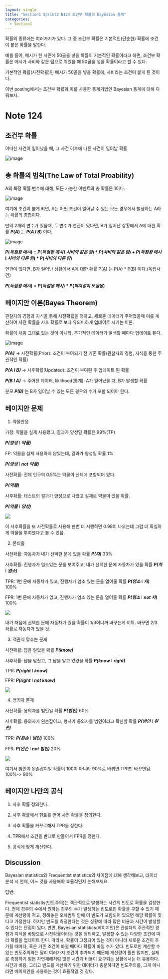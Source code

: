 ```yaml
---
layout: single
title: "Section1 Sprint2 N124 조건부 확률과 Bayesian 통계"
categories:
  - Section1
---
```


확률의 종류에는 여러가지가 있다. 그 중 조건부 확률은 기본적인(단순한) 확률에 조건이 붙은 확률을 말한다. 

예를 들어, 메시가 한 시즌에 50골을 넣을 확률이 기본적인 확률이라고 하면, 조건부 확률은 메시가 사비와 같은 팀으로 뛰었을 때 50골을 넣을 확률이라고 할 수 있다.

기본적인 확률(사전확률)인 메시가 50골을 넣을 확률에, 사비라는 조건이 붙게 된 것이다.

이번 posting에서는 조건부 확률과 이를 사용한 통계기법인 Bayesian 통계에 대해 다뤄보자.

# Note 124

## 조건부 확률

어떠한 사건이 일어났을 때, 그 사건 이후에 다른 사건이 일어날 확률

![image](https://user-images.githubusercontent.com/97672187/151543654-055f5415-6bed-40f8-9886-6245517b97a8.png)

## 총 확률의 법칙(The Law of Total Proability)

A의 특정 확률 변수에 대해, 모든 가능한 이벤트의 총 확률은 1이다.

![image](https://user-images.githubusercontent.com/97672187/151545398-abe3ede1-aa0f-430f-9503-4772a3e31296.png)

여기에 조건이 붙게 되면, A는 어떤 조건이 일어날 수 있는 모든 경우에서 발생하는 A라는 확률의 총합이다.

만약 2개의 변수가 있을때, 두 변수가 연관이 있다면, B가 일어난 상황에서 A에 대한 확률 **_P_(_A_)** 는 
**_P_(_A I B_)** 이다.

![image](https://user-images.githubusercontent.com/97672187/151546680-4374afd4-7332-4b16-b0cb-0f1acc6725a2.png)

**_P_(_득점왕 메시_) = _P_(_득점왕 메시_ I _사비와 같은 팀_) * _P_(_사비와 같은 팀_) + _P_(_득점왕 메시_ I _사비와 다른 팀_) *  _P_(_사비와 다른 팀_)**

연관이 없다면, B가 일어난 상황에서 A에 대한 확률 P(A) 는 P(A) * P(B) 이다.(독립사건)

**_P_(_득점왕 메시_)** = **_P_(_득점왕 메시_) * _P_(_박지성이 도움왕_)**

## 베이지안 이론(Bayes Theorem)

관찰자의 경험과 지식을 통해 사전확률을 정하고, 새로운 데이터가 주어졌을때 이를 계산하여 사전 확률을 사후 확률로 보다 유의미하게 업데이트 시키는 이론.

확률이 처음 그대로 있는 것이 아니라, 추가적인 데이터가 발생할 때마다 업데이트 된다.

![image](https://user-images.githubusercontent.com/97672187/151547138-8220aaa0-79c1-4559-b2b6-cef9ab052a08.png)

**_P(A)_** -> 사전확률(Prior): 조건이 부여되기 전 기존 확률(관찰자의 경험, 지식을 통한 주관적인 확률)

**_P(A I B)_** -> 사후확률(Updated): 조건이 부여된 후 업데이트 된 확률

**_P(B I A)_** -> 주어진 데이터, liklihood(통계): A가 일어났을 때, B가 발생할 확률

분모 **_P(B)_** 는 B가 일어날 수 있는 모든 경우의 수가 포함 되어야 한다.

## 베이지안 문제
1) 약물반응

가정: 약물을 실제 사용했고, 결과가 양성일 확률은 99%(TP) 

**_P(양성_** I **_약물)_**

FP: 약물을 실제 사용하지 않았는데, 결과가 양성일 확률 1% 

**_P(양성_** I **_not 약물)_**

사전확률: 전체 인구의 0.5%는 약물이 신체에 포함되어 있다. 

**_P(약물)_**

사후확률: 테스트의 결과가 양성으로 나왔고 실제로 약물이 있을 확률. 

**_P(약물_** I **_양성)_**

<img src="https://user-images.githubusercontent.com/97672187/151549496-9d77577d-2854-4309-b817-8e6c14fe9268.png"/>

이 사후확률을 또 사전확률로 사용해 한번 더 시행하면 0.98이 나오는데 그럼 더 확실하게 약물을 투여했다고 볼 수 있음.

2) 몬티홀

사전확률: 자동차가 내가 선택한 문에 있을 확률 **_P(차)_** 33%

사후확률: 진행자가 염소있는 문을 보여주고, 내가 선택한 문에 자동차가 있을 확률 **_P(차_** I **_염소)_**

TPR: 1번 문에 자동차가 있고, 진행자가 염소 있는 문을 열어줄 확률 **_P(염소_** I **_차)_** 100%

FPR: 1번 문에 자동차가 없고, 진행자가 염소 있는 문을 열어줄 확률 **_P(염소_** I **_not 차)_** 100%

<img src="https://user-images.githubusercontent.com/97672187/151551655-c6d40e0b-d446-4ee6-afe2-11bf973cd820.png"/>

내가 처음에 선택한 문에 자동차가 있을 확률이 1/3이니까 바꾸는게 이득. 바꾸면 2/3 확률로 자동차가 있을 것.

3) 객관식 맞추는 문제

사전확률: 답을 알았을 확률 **_P(know)_**

사후확률: 답을 맞췄고, 그 답을 알고 있었을 확률 **_P(know_** I **_right)_**

TPR: **_P(right_** I **_know)_**

FPR: **_P(right_** I **_not know)_**

<img src="https://user-images.githubusercontent.com/97672187/151552722-1c5bff28-8543-427d-b1d6-0732b47984d9.png"/>

4) 범죄자 문제

사전확률: 용의자를 범인일 확률 **_P(범인)_** 60%

사후확률: 용의자가 왼손잡이고, 형사가 용의자를 범인이라고 확신할 확률 **_P(범인_** I **_왼손)_** 

TPR: **_P(왼손_** I **_범인)_** 100%

FPR: **_P(왼손_** I **_not 범인)_** 20%

<img src="https://user-images.githubusercontent.com/97672187/151554595-b63af57c-d6e9-41aa-96cf-149be13a633c.png"/>

여기서 범인이 왼손잡이일 확률이 100이 아니라 90%로 바뀌면 TPR만 바꾸면됨. 100%-> 90%

## 베이지안 나만의 공식
1) 사후 확률 정의한다.

2) 사후 확률에서 힌트를 얻어 사전 확률을 정의한다.

3) 사후 확률을 거꾸로해서 TPR을 정한다.

4) TPR에서 조건을 반대로 만들어서 FPR을 정한다.

5) 공식에 맞게 계산한다.


## Discussion

Bayesian statistics와 Frequentist statistics의 차이점에 대해 생각해보고,
데이터 분석 시 언제, 어느 것을 사용해야 효율적인지 논해보세요.

답변:

Frequentist statistis(빈도주의)는 객관적으로 발생하는 사건의 빈도로 확률을 검정한다. 전체 경우의 수에서 원하는 경우의 수가 발생하는 빈도로만 확률을 구할 수 있기 때문에 계산량이 적고, 정해놓은 오차범위 안에 이 빈도가 포함되어 있으면 해당 확률이 맞다고 가정한다. 하지만 빈도를 측정한다는 것은 상황에 따라 많은 비용과 시간이 발생할 수 있다는 단점이 있다.
반면, Bayesian statistics(베이지안)은 관찰자의 주관적인 경험과 지식을 바탕으로 사전확률이라는 것을 정의하고, 발생할 수 있는 다양한 조건에 따라 확률을 업데이트 한다. 따라서, 확률이 고정되어 있는 것이 아니라 새로운 조건이 추가될 때마다, 혹은 기존 조건이 바뀔 때마다 확률이 바뀔 수가 있다. 빈도로만 계산할 수 있는 빈도주의와는 달리 여러가지 조건이 추가되기 때문에 계산량이 훨씬 많지만, 실제로 측정하기 힘든 자연재해처럼 많은 시간과 비용이 요구되는 상황에서는 더 유용하다.
시간과 비용, 그리고 빈도를 계산하기 위한 데이터가 충분하다면 빈도주의를, 그게 아니라면 베이지안을 사용하는 것이 효율적일 것 같다.

